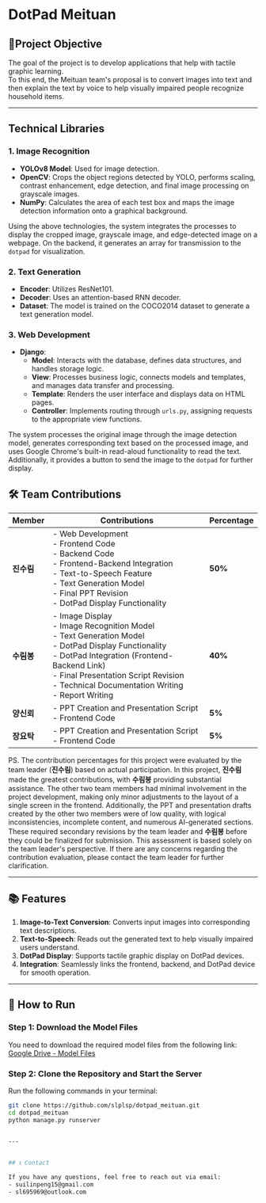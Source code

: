 # DotPad Meituan

## 📌Project Objective
The goal of the project is to develop applications that help with tactile graphic learning.  
To this end, the Meituan team's proposal is to convert images into text and then explain the text by voice to help visually impaired people recognize household items.

---

## Technical Libraries

### 1. Image Recognition
- **YOLOv8 Model**: Used for image detection.  
- **OpenCV**: Crops the object regions detected by YOLO, performs scaling, contrast enhancement, edge detection, and final image processing on grayscale images.  
- **NumPy**: Calculates the area of each test box and maps the image detection information onto a graphical background.  

Using the above technologies, the system integrates the processes to display the cropped image, grayscale image, and edge-detected image on a webpage. On the backend, it generates an array for transmission to the `dotpad` for visualization.

### 2. Text Generation
- **Encoder**: Utilizes ResNet101.  
- **Decoder**: Uses an attention-based RNN decoder.  
- **Dataset**: The model is trained on the COCO2014 dataset to generate a text generation model.

### 3. Web Development
- **Django**:
  - **Model**: Interacts with the database, defines data structures, and handles storage logic.  
  - **View**: Processes business logic, connects models and templates, and manages data transfer and processing.  
  - **Template**: Renders the user interface and displays data on HTML pages.  
  - **Controller**: Implements routing through `urls.py`, assigning requests to the appropriate view functions.  

The system processes the original image through the image detection model, generates corresponding text based on the processed image, and uses Google Chrome's built-in read-aloud functionality to read the text. Additionally, it provides a button to send the image to the `dotpad` for further display.

## 🛠️ Team Contributions

| Member        | Contributions                                                                                                                  | Percentage        |
|---------------|-------------------------------------------------------------------------------------------------------------------------------|-------------------|
| **진수림**       | - Web Development <br> - Frontend Code <br> - Backend Code <br> - Frontend-Backend Integration <br> - Text-to-Speech Feature <br> - Text Generation Model <br> - Final PPT Revision    <br> - DotPad Display Functionality                               | **50%**           |
| **수림봉**       | - Image Display <br> - Image Recognition Model <br> - Text Generation Model <br> - DotPad Display Functionality <br> - DotPad Integration (Frontend-Backend Link) <br> - Final Presentation Script Revision <br> - Technical Documentation Writing <br> - Report Writing                                    | **40%**           |
| **양신뢰**       | - PPT Creation and Presentation Script <br> - Frontend Code                                                                            | **5%**            |
| **장요탁**       | - PPT Creation and Presentation Script <br> - Frontend Code                                                                            | **5%**            |


PS. The contribution percentages for this project were evaluated by the team leader (**진수림**) based on actual participation. In this project, **진수림** made the greatest contributions, with **수림봉** providing substantial assistance. The other two team members had minimal involvement in the project development, making only minor adjustments to the layout of a single screen in the frontend.
Additionally, the PPT and presentation drafts created by the other two members were of low quality, with logical inconsistencies, incomplete content, and numerous AI-generated sections. These required secondary revisions by the team leader and **수림봉** before they could be finalized for submission.
This assessment is based solely on the team leader's perspective. If there are any concerns regarding the contribution evaluation, please contact the team leader for further clarification.

---

## 📚 Features
1. **Image-to-Text Conversion**: Converts input images into corresponding text descriptions.
2. **Text-to-Speech**: Reads out the generated text to help visually impaired users understand.
3. **DotPad Display**: Supports tactile graphic display on DotPad devices.
4. **Integration**: Seamlessly links the frontend, backend, and DotPad device for smooth operation.



---


## 🚀 How to Run

### Step 1: Download the Model Files
You need to download the required model files from the following link:
[Google Drive - Model Files](https://drive.google.com/drive/folders/1ZyE13mffdJcaNbRVeaDR_xg42sDUG-MU?usp=sharing)

### Step 2: Clone the Repository and Start the Server
Run the following commands in your terminal:
```bash
git clone https://github.com/slplsp/dotpad_meituan.git
cd dotpad_meituan
python manage.py runserver

   
---


## 📞 Contact

If you have any questions, feel free to reach out via email:  
- suilinpeng15@gmail.com
- sl695969@outlook.com




